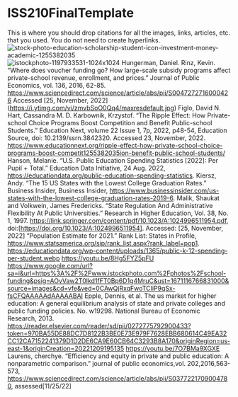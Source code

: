 # ISS210FinalTemplate
This is where you should drop citations for all the images, links, articles, etc. that you used. You do not need to create hyperlinks.
![stock-photo-education-scholarship-student-icon-investment-money-academic-1255382035](https://user-images.githubusercontent.com/119093066/206279137-e7091787-5dae-4b4b-9016-7942974b9749.jpg)
![istockphoto-1197933531-1024x1024](https://user-images.githubusercontent.com/119093066/206560884-2bf7de61-b3c9-4cfd-a8c7-7076cc275281.jpg)
Hungerman, Daniel. Rinz, Kevin. “Where does voucher funding go? How large-scale subsidy programs affect private-school revenue, enrollment, and prices.” Journal of Public Economics, vol. 136, 2016, 62-85. https://www.sciencedirect.com/science/article/abs/pii/S0047272716000426 Accessed [25, November, 2022]
(https://i.ytimg.com/vi/zmvbSoO0Qq4/maxresdefault.jpg)
Figlo, David N. Hart, Cassandra M. D. Karbownik, Krzystof. “The Ripple Effect: How Private-school Choice Programs Boost Competition and Benefit Public-school Students.” Education Next, volume 22 Issue 1, 7p, 2022, p48-54, Education Source, doi: 10.2139/ssrn.3842320. Accessed 23, November, 2022. 
https://www.educationnext.org/ripple-effect-how-private-school-choice-programs-boost-competit1255382035ion-benefit-public-school-students/
Hanson, Melanie. “U.S. Public Education Spending Statistics [2022]: Per Pupil + Total.” Education Data Initiative, 24 Aug. 2022, https://educationdata.org/public-education-spending-statistics. 
Kiersz, Andy. “The 15 US States with the Lowest College Graduation Rates.” Business Insider, Business Insider, https://www.businessinsider.com/us-states-with-the-lowest-college-graduation-rates-2019-6. 
Malik, Shaukat and Volkwein, James Fredericks. “State Regulation And Administrative Flexibility At Public Universities.” Research in Higher Education, Vol. 38, No. 1, 1997. https://link.springer.com/content/pdf/10.1023/A:1024996511954.pdf, doi:[https://doi.org/10.1023/A:1024996511954]. Accessed: [25, November, 2022]
“Population Estimate for 2021.” Rank List: States in Profile, https://www.statsamerica.org/sip/rank_list.aspx?rank_label=pop1. 
https://educationdata.org/wp-content/uploads/1365/public-k-12-spending-per-student.webp
https://youtu.be/8Hg5FYZ5pFU
https://www.google.com/url?sa=i&url=https%3A%2F%2Fwww.istockphoto.com%2Fphotos%2Fschool-funding&psig=AOvVaw2T0lkd1fFT0Bp6D1g4MruC&ust=1671116766831000&source=images&cd=vfe&ved=0CAwQjRxqFwoTCIiP9qSx-fsCFQAAAAAdAAAAABAI
Epple, Dennis, et al. The us market for higher education: A general equilibrium analysis of state and private colleges and public funding policies. No. w19298. National Bureau of Economic Research, 2013.
https://reader.elsevier.com/reader/sd/pii/0272775792900433?token=970BA55DE88DC7D8122B3BE0E73E979F7628EBB680614C49EA32CC12CA7152241379D1D2DE6CA9E60CB64C3293B8A170&originRegion=us-east-1&originCreation=20221209195135
https://youtu.be/7O7BMa9XGXE
Laurens, cherchye. “Efficiency and equity in private and public education: A nonparametric comparison.” journal of public economics,vol. 202,2016,563-573, https://www.sciencedirect.com/science/article/abs/pii/S0377221709004780, assessed[11/25/22]
